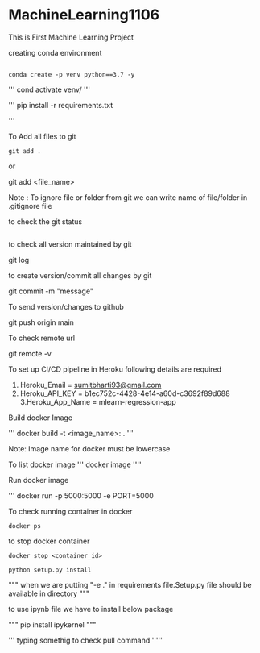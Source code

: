 # MachineLearning1106
This is First Machine Learning Project 


creating conda environment 
````

conda create -p venv python==3.7 -y
````

''' cond activate venv/
'''

'''
pip install -r requirements.txt

'''

To Add all files to git 
```
git add . 
```

or 

git add <file_name>

Note : To ignore file or folder from git we can write name of file/folder in .gitignore file 

to check the git status

``` git status 
``` 

to check all version maintained by git 

git log 

to create version/commit all changes by git 

git commit -m "message" 

To send version/changes to github 

git push origin main 


To  check remote url 

git remote -v 


To set up CI/CD pipeline in Heroku following details are required 

1. Heroku_Email = sumitbharti93@gmail.com
2. Heroku_API_KEY = b1ec752c-4428-4e14-a60d-c3692f89d688
3.Heroku_App_Name = mlearn-regression-app


Build docker Image 

''' docker build -t <image_name>:<tagname> . '''

Note: Image name for docker must be lowercase 

To list docker image 
''' docker image ''''

Run docker image 

''' docker run -p 5000:5000 -e PORT=5000 

To check running container in docker 
```
docker ps
```
to stop docker container 
```
docker stop <container_id>
```

```
python setup.py install
```
""" when we are putting "-e ." in requirements file.Setup.py file should be available in directory """

to use ipynb file we have to install below package 

"""
pip install ipykernel 
"""

 ''' typing somethig to check pull command '''''
  
